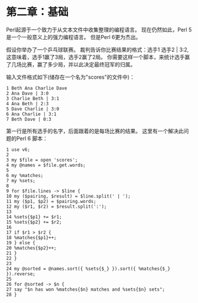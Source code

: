# 第二章：基础
Perl起源于一个致力于从文本文件中收集整理的编程语言。
现在仍然如此，Perl 5 是一个一般意义上的强力编程语言。
但是Perl 6更为杰出。

假设你举办了一个乒乓球联赛。
裁判告诉你比赛结果的格式：选手1 选手2 | 3:2,这意味着，选手1赢了3局，选手2赢了2局。
你需要这样一个脚本，来统计选手赢了几场比赛，赢了多少局，并以此决定最终冠军的归属。

输入文件格式如下(储存在一个名为"scores"的文件中)：
```
1 Beth Ana Charlie Dave
2 Ana Dave | 3:0
3 Charlie Beth | 3:1
4 Ana Beth | 2:3
5 Dave Charlie | 3:0
6 Ana Charlie | 3:1
7 Beth Dave | 0:3
```
第一行是所有选手的名字，后面跟着的是每场比赛的结果。
这里有一个解决此问题的Perl 6 脚本：
```
1 use v6;
2
3 my $file = open 'scores';
4 my @names = $file.get.words;
5
6 my %matches;
7 my %sets;
8
9 for $file.lines -> $line {
10 my ($pairing, $result) = $line.split(' | ');
11 my ($p1, $p2) = $pairing.words;
12 my ($r1, $r2) = $result.split(':');
13
14 %sets{$p1} += $r1;
15 %sets{$p2} += $r2;
16
17 if $r1 > $r2 {
18 %matches{$p1}++;
19 } else {
20 %matches{$p2}++;
21 }
22 }
23
24 my @sorted = @names.sort({ %sets{$_} }).sort({ %matches{$_} }).reverse;
25
26 for @sorted -> $n {
27 say "$n has won %matches{$n} matches and %sets{$n} sets";
28 }
```


